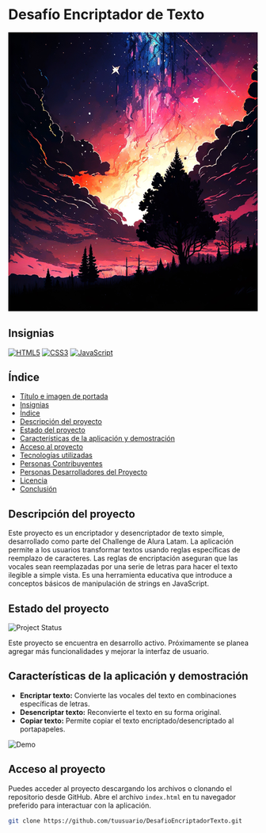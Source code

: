 # Desafío Encriptador de Texto

![Portada](imagenes/bookcover-7828501.jpg)

## Insignias
[![HTML5](https://img.shields.io/badge/HTML5-%23E34F26.svg?style=for-the-badge&logo=html5&logoColor=white)](https://developer.mozilla.org/es/docs/Web/HTML)
[![CSS3](https://img.shields.io/badge/CSS3-%231572B6.svg?style=for-the-badge&logo=css3&logoColor=white)](https://developer.mozilla.org/es/docs/Web/CSS)
[![JavaScript](https://img.shields.io/badge/JavaScript-%23F7DF1E.svg?style=for-the-badge&logo=javascript&logoColor=black)](https://developer.mozilla.org/es/docs/Web/JavaScript)

## Índice
- [Título e imagen de portada](#desafío-encriptador-de-texto)
- [Insignias](#insignias)
- [Índice](#índice)
- [Descripción del proyecto](#descripción-del-proyecto)
- [Estado del proyecto](#estado-del-proyecto)
- [Características de la aplicación y demostración](#características-de-la-aplicación-y-demostración)
- [Acceso al proyecto](#acceso-al-proyecto)
- [Tecnologías utilizadas](#tecnologías-utilizadas)
- [Personas Contribuyentes](#personas-contribuyentes)
- [Personas Desarrolladores del Proyecto](#personas-desarrolladores-del-proyecto)
- [Licencia](#licencia)
- [Conclusión](#conclusión)

## Descripción del proyecto
Este proyecto es un encriptador y desencriptador de texto simple, desarrollado como parte del Challenge de Alura Latam. La aplicación permite a los usuarios transformar textos usando reglas específicas de reemplazo de caracteres. Las reglas de encriptación aseguran que las vocales sean reemplazadas por una serie de letras para hacer el texto ilegible a simple vista. Es una herramienta educativa que introduce a conceptos básicos de manipulación de strings en JavaScript.

## Estado del proyecto
![Project Status](https://img.shields.io/badge/Estado-En%20desarrollo-yellow)

Este proyecto se encuentra en desarrollo activo. Próximamente se planea agregar más funcionalidades y mejorar la interfaz de usuario.

## Características de la aplicación y demostración
- **Encriptar texto:** Convierte las vocales del texto en combinaciones específicas de letras.
- **Desencriptar texto:** Reconvierte el texto en su forma original.
- **Copiar texto:** Permite copiar el texto encriptado/desencriptado al portapapeles.

![Demo](imagenes/demo.gif)

## Acceso al proyecto
Puedes acceder al proyecto descargando los archivos o clonando el repositorio desde GitHub. Abre el archivo `index.html` en tu navegador preferido para interactuar con la aplicación.

```bash
git clone https://github.com/tuusuario/DesafioEncriptadorTexto.git
